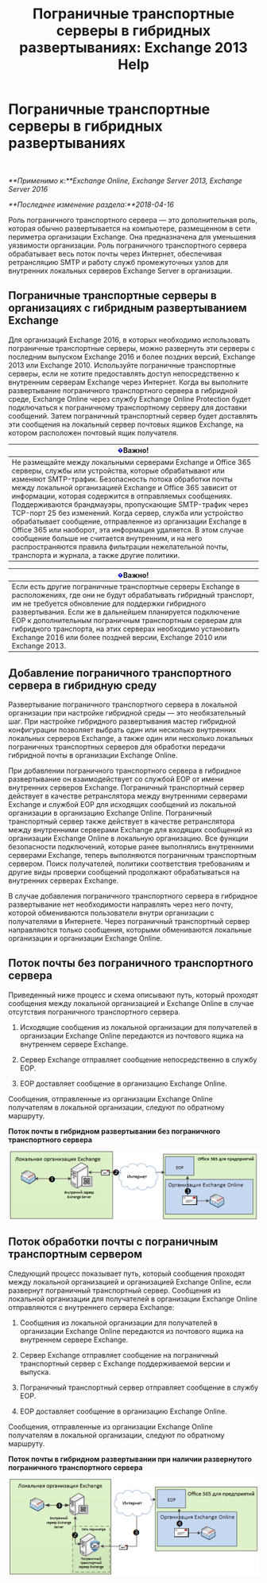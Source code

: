 ﻿---
title: 'Пограничные транспортные серверы в гибридных развертываниях: Exchange 2013 Help'
TOCTitle: Пограничные транспортные серверы в гибридных развертываниях
ms:assetid: 166b1490-5c56-40df-a17b-e8bb36224fd9
ms:mtpsurl: https://technet.microsoft.com/ru-ru/library/Hh134662(v=EXCHG.150)
ms:contentKeyID: 50489589
ms.date: 04/26/2018
mtps_version: v=EXCHG.150
ms.translationtype: HT
---

# Пограничные транспортные серверы в гибридных развертываниях

 

_**Применимо к:**Exchange Online, Exchange Server 2013, Exchange Server 2016_

_**Последнее изменение раздела:**2018-04-16_

Роль пограничного транспортного сервера — это дополнительная роль, которая обычно развертывается на компьютере, размещенном в сети периметра организации Exchange. Она предназначена для уменьшения уязвимости организации. Роль пограничного транспортного сервера обрабатывает весь поток почты через Интернет, обеспечивая ретрансляцию SMTP и работу служб промежуточных узлов для внутренних локальных серверов Exchange Server в организации.

## Пограничные транспортные серверы в организациях с гибридным развертыванием Exchange

Для организаций Exchange 2016, в которых необходимо использовать пограничные транспортные серверы, можно развернуть эти серверы с последним выпуском Exchange 2016 и более поздних версий, Exchange 2013 или Exchange 2010. Используйте пограничные транспортные серверы, если не хотите предоставлять доступ непосредственно к внутренним серверам Exchange через Интернет. Когда вы выполните развертывание пограничного транспортного сервера в гибридной среде, Exchange Online через службу Exchange Online Protection будет подключаться к пограничному транспортному серверу для доставки сообщений. Затем пограничный транспортный сервер будет доставлять эти сообщения на локальный сервер почтовых ящиков Exchange, на котором расположен почтовый ящик получателя.

<table>
<thead>
<tr class="header">
<th><img src="images/Dn151301.important(EXCHG.150).gif" title="Важно" alt="Важно" />Важно!</th>
</tr>
</thead>
<tbody>
<tr class="odd">
<td>Не размещайте между локальными серверами Exchange и Office 365 серверы, службы или устройства, которые обрабатывают или изменяют SMTP-трафик. Безопасность потока обработки почты между локальной организацией Exchange и Office 365 зависит от информации, которая содержится в отправляемых сообщениях. Поддерживаются брандмауэры, пропускающие SMTP-трафик через TCP-порт 25 без изменений. Когда сервер, служба или устройство обрабатывает сообщение, отправленное из организации Exchange в Office 365 или наоборот, эта информация удаляется. В этом случае сообщение больше не считается внутренним, и на него распространяются правила фильтрации нежелательной почты, транспорта и журнала, а также другие политики.</td>
</tr>
</tbody>
</table>


<table>
<thead>
<tr class="header">
<th><img src="images/Dn151301.important(EXCHG.150).gif" title="Важно" alt="Важно" />Важно!</th>
</tr>
</thead>
<tbody>
<tr class="odd">
<td>Если есть другие пограничные транспортные серверы Exchange в расположениях, где они не будут обрабатывать гибридный транспорт, им не требуется обновление для поддержки гибридного развертывания. Если же в дальнейшем планируется подключение EOP к дополнительным пограничным транспортным серверам для гибридного транспорта, на этих серверах необходимо установить Exchange 2016 или более поздней версии, Exchange 2010 или Exchange 2013.</td>
</tr>
</tbody>
</table>


## Добавление пограничного транспортного сервера в гибридную среду

Развертывание пограничного транспортного сервера в локальной организации при настройке гибридной среды — это необязательный шаг. При настройке гибридного развертывания мастер гибридной конфигурации позволяет выбрать один или несколько внутренних локальных серверов Exchange, а также один или несколько локальных пограничных транспортных серверов для обработки передачи гибридной почты в организации Exchange Online.

При добавлении пограничного транспортного сервера в гибридное развертывание он взаимодействует со службой EOP от имени внутренних серверов Exchange. Пограничный транспортный сервер действует в качестве ретранслятора между внутренними серверами Exchange и службой EOP для исходящих сообщений из локальной организации в организацию Exchange Online. Пограничный транспортный сервер также действует в качестве ретранслятора между внутренними серверами Exchange для входящих сообщений из организации Exchange Online в локальную организацию. Все функции безопасности подключений, которые ранее выполнялись внутренними серверами Exchange, теперь выполняются пограничным транспортным сервером. Поиск получателей, политики соответствия требованиям и другие виды проверки сообщений продолжают обрабатываться на внутренних серверах Exchange.

В случае добавления пограничного транспортного сервера в гибридное развертывание нет необходимости направлять через него почту, которой обмениваются пользователи внутри организации с получателями в Интернете. Через пограничный транспортный сервер направляются только сообщения, которыми обмениваются локальные организации и организации Exchange Online.

## Поток почты без пограничного транспортного сервера

Приведенный ниже процесс и схема описывают путь, который проходят сообщения между локальной организацией и Exchange Online в случае отсутствия пограничного транспортного сервера.

1.  Исходящие сообщения из локальной организации для получателей в организации Exchange Online передаются из почтового ящика на внутреннем сервере Exchange.

2.  Сервер Exchange отправляет сообщение непосредственно в службу EOP.

3.  EOP доставляет сообщение в организацию Exchange Online.

Сообщения, отправленные из организации Exchange Online получателям в локальной организации, следуют по обратному маршруту.

**Поток почты в гибридном развертывании без пограничного транспортного сервера**

![Гибридный поток почты без пограничного транспортного сервера](images/Hh134662.a95b4d1e-fd4a-4952-b891-22f84c9e71a3(EXCHG.150).png "Гибридный поток почты без пограничного транспортного сервера")

## Поток обработки почты с пограничным транспортным сервером

Следующий процесс показывает путь, который сообщения проходят между локальной организацией и организацией Exchange Online, если развернут пограничный транспортный сервер. Сообщения из локальной организации для получателей в организации Exchange Online отправляются с внутреннего сервера Exchange:

1.  Сообщения из локальной организации для получателей в организации Exchange Online передаются из почтового ящика на внутреннем сервере Exchange.

2.  Сервер Exchange отправляет сообщение на пограничный транспортный сервер с Exchange поддерживаемой версии и выпуска.

3.  Пограничный транспортный сервер отправляет сообщение в службу EOP.

4.  EOP доставляет сообщение в организацию Exchange Online.

Сообщения, отправленные из организации Exchange Online получателям в локальной организации, следуют по обратному маршруту.

**Поток почты в гибридном развертывании при наличии развернутого пограничного транспортного сервера**

![Гибридный поток почты с пограничным транспортным сервером](images/Hh134662.821fe099-56f5-4501-8e1a-e184ba07a653(EXCHG.150).png "Гибридный поток почты с пограничным транспортным сервером")

